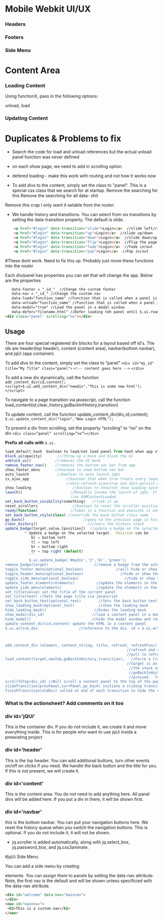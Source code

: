 # Mobile Webkit UI/UX

### Headers


### Footers


### Side Menu


# Content Area

### Loading Content

Using functionX, pass in the following options:

unload, load

### Updating Content










# Duplicates & Problems to fix
*  Search the code for load and unload references but the actual unload panel function was never defined
* on each show page, we need to add in scrolling option
* defered loading - make this work with routing and not how it works now

* To add divs to the content, simply set the class to "panel".  This is a special css class that we search for at startup.
 Remove the searching for this
 Remove the searching for all data- shit

Remove this crap I only want it setable from the router:
* We handle history and transitions.  You can select from six transitions by setting the data-transition property.  The default is slide.

``` html
    <a href="#login" data-transition="slide">Login</a>  //slide left/right
    <a href="#login" data-transition="up">Login</a>  //slide up/down
    <a href="#login" data-transition="down">Login</a>  //slide down/up
    <a href="#login" data-transition="flip">Login</a>  //Flip the page
    <a href="#login" data-transition="fade">Login</a>  //Fade in/out
    <a href="#login" data-transition="pop">Login</a>  //Pop in/out
```

#These dont work. Need to fix this up. Probably just move these functions into the router

Each div/panel has properties you can set that will change the app.  Below are the properties
``` html
   data-footer = "_id_"  //Change the custom footer
   data-nav = "_id_" //Change the custom nav
   data-load="function_name" //Function that is called when a panel is loaded - passes in the div
   data-unload="function_name" //Function that is called when a panel is unloaded - passes in the div
   data-modal="true" //Load the panel in a modal window
   data-defer="filename.html" //Defer loading teh panel until $.ui.ready and specify the path of the html file to load
<div class="panel" scrolling="no"></div>

```


## Usage
There are four special registered div blocks for a layout based off id's.
The ids are header(top header), content (content area), navbar(bottom navbar), and jqUi (app container).

To add divs to the content, simply set the class to “panel”
`<div id="my_id" title="My Title" class="panel">`
`<!-- content goes here -->`
`</div>`

To add a new div dynamically, call the function `add_content_div(id,content);`
`<script>$.ui.add_content_div("newdiv","This is some new html");</script>`


To navigate to a page transition via javascript, call the function load_content(_id_,clear_history,goBackInHistory,transition)



To update content, call the function update_content_div(div_id,content);
`$.ui.update_content_div("login","New Login HTML");`

To prevent a div from scrolling, set the property “scrolling” to “no” on the div
`<div class=”panel” scrolling=”no”></div>`


**Prefix all calls with** `$.ui.`
```js
load_default_hash  boolean to load/not load panel from hash when app started (default is true)
block_ui(opacity)       ///throw up a mask and block the UI
unblock_ui()           //removes the UI mask
remove_footer_nav()    //removes the bottom nav bar from app
show_footer_menu       //boolean to show bottom nav bar
auto_launch             //boolean to auto launch jqUi
is_ajax_app                 //boolean that when true treats every request as if the anchor had
                            //data-refresh-ajax=true and data-persist-ajax=true
show_loading                   //boolean to show/not show loading spinner on ajax requests
launch()                      //Manually invoke the launch of jqUi. If auto_launch is true, gets called
                              //on DOMContentLoaded
set_back_button_visibility(something)   //look it up
reset_scrollers                //boolean to reset the scroller position when navigating panels (default true)
ready(function)               //Takes in a function and executes it when launch() has completed
set_back_button_style(class) //override the back button class name
go_back()                           //goes to the previous page in history
clear_history()                       //clears the history stack
update_badge(target,value,[position])  //update a badge on the selected target
         * Update a badge on the selected target.  Position can be
            bl = bottom left
            tl = top left
            br = bottom right
            tr = top right (default)
           ```
           $.ui.update_badge('#mydiv','3','bl','green');
remove_badge(target)                     //remove a badge from the selected target
toggle_footer_menu(optional_boolean)               //will hide or show the bottom nav menu
toggle_header_menu(optional_boolean)                 //hide or show the header menu
toggle_side_menu(optional_boolean)                     //hide or show the side menu
update_footer_elements(elements)          //update the elements in the footer
update_side_menu(elements)                //update the elements in the side menu
set_title(value) set the title of the current panel
set_title(text) //Sets the page title via javascript
set_back_button_text(optional_text)        //Sets the back button text (default is back)
show_loading_mask(optional_text)           //show the loading mask
hide_loading_mask()                      //Hides the loading mask
show_modal(div_id)                      //load a content panel in a modal window
hide_modal()                            //hide the modal window and remove the content ?? Does it really remove?
update_content_div(id,content) update the HTML in a content panel
$.ui.active_div                   //reference to the div. id = $.ui.active_div.id



add_content_div (element, content_string, title, refresh, refreshFunc)       //Adds a div to the DOM and wires it up.
                                                        //refresh and refreshFunc are used for the jq.scroller
                                                        //pull to refresh functions
load_content(target,newTab,goBackInHistory,transition);   //Force a transition call via javascript.   DOESTHISUSEAJAX? DOC ERROR
                                                        //target is an element ID or URL.  newTab clears
                                                         //the stack as if a bottom navbar button was pressed.
                                                         //goBackInHistory is the same as a back button being
                                                         //pressed.  Transition is the transition to show.
scrollToTop(div_id) //Will scroll a content panel to the top of the page.  Useful for "Go to Top" links
slideTransition(prevPanel,currPanel,go_back) initiate a sliding transition
finishTransition(oldDiv) called at end of each transition to hide the old div and reset the doingTransition variable

```

### What is the actionsheet? Add comments on it too

### div id='jQUi'
This is the container div.
If you do not include it, we create it and move everything inside.
This is for people who want to use jqUi inside a preexisting project

### div id='header'
This is the top header.
You can add additional buttons, turn other events on/off on clicks if you need.
We handle the back button and the title for you.
If this is not present, we will create it.

### div id='content'
This is the content area.
You do not need to add anything here.
All panel divs will be added here.
If you put a div in there, it will be shown first.

### div id='navbar'
this is the bottom navbar.
You can put your navigation buttons here.
We reset the history queue when you switch the navigation buttons.
This is optional.
If you do not include it, it will not be shown.



* jq.scroller is added automatically, along with jq.select_box, jq.password_box, and jq.css3animate.




#jqUi Side Menu

You can add a side menu by creating <nav> elements.
You can assign them to panels by setting the data-nav attribute.
Note, the first nav is the default and will be shown unless specificied with the data-nav attribute.

``` html
<div id="welcome" data-nav="mainnav">
</div>
<nav id="mainnav">
 <h2>This is a custom nav</h2>
</nav>
```


